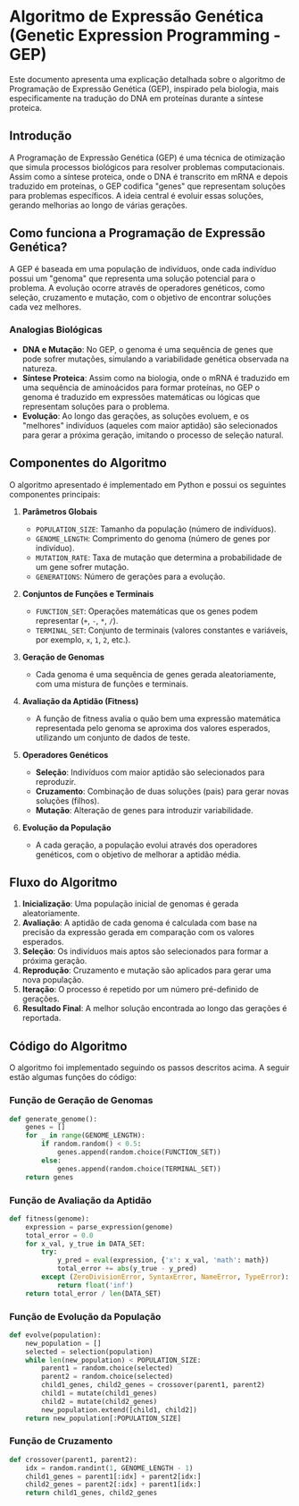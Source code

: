 # Algoritmo de Expressão Genética (Genetic Expression Programming - GEP)

Este documento apresenta uma explicação detalhada sobre o algoritmo de Programação de Expressão Genética (GEP), inspirado pela biologia, mais especificamente na tradução do DNA em proteínas durante a síntese proteica.

## Introdução

A Programação de Expressão Genética (GEP) é uma técnica de otimização que simula processos biológicos para resolver problemas computacionais. Assim como a síntese proteica, onde o DNA é transcrito em mRNA e depois traduzido em proteínas, o GEP codifica "genes" que representam soluções para problemas específicos. A ideia central é evoluir essas soluções, gerando melhorias ao longo de várias gerações.

## Como funciona a Programação de Expressão Genética?

A GEP é baseada em uma população de indivíduos, onde cada indivíduo possui um "genoma" que representa uma solução potencial para o problema. A evolução ocorre através de operadores genéticos, como seleção, cruzamento e mutação, com o objetivo de encontrar soluções cada vez melhores.

### Analogias Biológicas

- **DNA e Mutação**: No GEP, o genoma é uma sequência de genes que pode sofrer mutações, simulando a variabilidade genética observada na natureza.
- **Síntese Proteica**: Assim como na biologia, onde o mRNA é traduzido em uma sequência de aminoácidos para formar proteínas, no GEP o genoma é traduzido em expressões matemáticas ou lógicas que representam soluções para o problema.
- **Evolução**: Ao longo das gerações, as soluções evoluem, e os "melhores" indivíduos (aqueles com maior aptidão) são selecionados para gerar a próxima geração, imitando o processo de seleção natural.

## Componentes do Algoritmo

O algoritmo apresentado é implementado em Python e possui os seguintes componentes principais:

1. **Parâmetros Globais**
   - `POPULATION_SIZE`: Tamanho da população (número de indivíduos).
   - `GENOME_LENGTH`: Comprimento do genoma (número de genes por indivíduo).
   - `MUTATION_RATE`: Taxa de mutação que determina a probabilidade de um gene sofrer mutação.
   - `GENERATIONS`: Número de gerações para a evolução.

2. **Conjuntos de Funções e Terminais**
   - `FUNCTION_SET`: Operações matemáticas que os genes podem representar (`+`, `-`, `*`, `/`).
   - `TERMINAL_SET`: Conjunto de terminais (valores constantes e variáveis, por exemplo, `x`, `1`, `2`, etc.).

3. **Geração de Genomas**
   - Cada genoma é uma sequência de genes gerada aleatoriamente, com uma mistura de funções e terminais.

4. **Avaliação da Aptidão (Fitness)**
   - A função de fitness avalia o quão bem uma expressão matemática representada pelo genoma se aproxima dos valores esperados, utilizando um conjunto de dados de teste.

5. **Operadores Genéticos**
   - **Seleção**: Indivíduos com maior aptidão são selecionados para reproduzir.
   - **Cruzamento**: Combinação de duas soluções (pais) para gerar novas soluções (filhos).
   - **Mutação**: Alteração de genes para introduzir variabilidade.

6. **Evolução da População**
   - A cada geração, a população evolui através dos operadores genéticos, com o objetivo de melhorar a aptidão média.

## Fluxo do Algoritmo

1. **Inicialização**: Uma população inicial de genomas é gerada aleatoriamente.
2. **Avaliação**: A aptidão de cada genoma é calculada com base na precisão da expressão gerada em comparação com os valores esperados.
3. **Seleção**: Os indivíduos mais aptos são selecionados para formar a próxima geração.
4. **Reprodução**: Cruzamento e mutação são aplicados para gerar uma nova população.
5. **Iteração**: O processo é repetido por um número pré-definido de gerações.
6. **Resultado Final**: A melhor solução encontrada ao longo das gerações é reportada.

## Código do Algoritmo

O algoritmo foi implementado seguindo os passos descritos acima. A seguir estão algumas funções do código:

### Função de Geração de Genomas

```python
def generate_genome():
    genes = []
    for _ in range(GENOME_LENGTH):
        if random.random() < 0.5:
            genes.append(random.choice(FUNCTION_SET))
        else:
            genes.append(random.choice(TERMINAL_SET))
    return genes
```

### Função de Avaliação da Aptidão

```python
def fitness(genome):
    expression = parse_expression(genome)
    total_error = 0.0
    for x_val, y_true in DATA_SET:
        try:
            y_pred = eval(expression, {'x': x_val, 'math': math})
            total_error += abs(y_true - y_pred)
        except (ZeroDivisionError, SyntaxError, NameError, TypeError):
            return float('inf')
    return total_error / len(DATA_SET)
```

### Função de Evolução da População

```python
def evolve(population):
    new_population = []
    selected = selection(population)
    while len(new_population) < POPULATION_SIZE:
        parent1 = random.choice(selected)
        parent2 = random.choice(selected)
        child1_genes, child2_genes = crossover(parent1, parent2)
        child1 = mutate(child1_genes)
        child2 = mutate(child2_genes)
        new_population.extend([child1, child2])
    return new_population[:POPULATION_SIZE]
```

### Função de Cruzamento

```python
def crossover(parent1, parent2):
    idx = random.randint(1, GENOME_LENGTH - 1)
    child1_genes = parent1[:idx] + parent2[idx:]
    child2_genes = parent2[:idx] + parent1[idx:]
    return child1_genes, child2_genes
```
